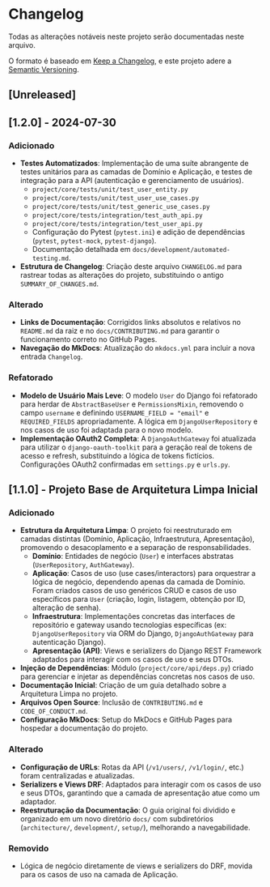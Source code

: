 # Changelog

Todas as alterações notáveis neste projeto serão documentadas neste arquivo.

O formato é baseado em [Keep a Changelog](https://keepachangelog.com/en/1.0.0/),
e este projeto adere a [Semantic Versioning](https://semver.org/spec/v2.0.0.html).

## [Unreleased]

## [1.2.0] - 2024-07-30

### Adicionado

-   **Testes Automatizados**: Implementação de uma suíte abrangente de testes unitários para as camadas de Domínio e Aplicação, e testes de integração para a API (autenticação e gerenciamento de usuários).
    -   `project/core/tests/unit/test_user_entity.py`
    -   `project/core/tests/unit/test_user_use_cases.py`
    -   `project/core/tests/unit/test_generic_use_cases.py`
    -   `project/core/tests/integration/test_auth_api.py`
    -   `project/core/tests/integration/test_user_api.py`
    -   Configuração do Pytest (`pytest.ini`) e adição de dependências (`pytest`, `pytest-mock`, `pytest-django`).
    -   Documentação detalhada em `docs/development/automated-testing.md`.
-   **Estrutura de Changelog**: Criação deste arquivo `CHANGELOG.md` para rastrear todas as alterações do projeto, substituindo o antigo `SUMMARY_OF_CHANGES.md`.

### Alterado

-   **Links de Documentação**: Corrigidos links absolutos e relativos no `README.md` da raiz e no `docs/CONTRIBUTING.md` para garantir o funcionamento correto no GitHub Pages.
-   **Navegação do MkDocs**: Atualização do `mkdocs.yml` para incluir a nova entrada `Changelog`.

### Refatorado

-   **Modelo de Usuário Mais Leve**: O modelo `User` do Django foi refatorado para herdar de `AbstractBaseUser` e `PermissionsMixin`, removendo o campo `username` e definindo `USERNAME_FIELD = "email"` e `REQUIRED_FIELDS` apropriadamente. A lógica em `DjangoUserRepository` e nos casos de uso foi adaptada para o novo modelo.
-   **Implementação OAuth2 Completa**: A `DjangoAuthGateway` foi atualizada para utilizar o `django-oauth-toolkit` para a geração real de tokens de acesso e refresh, substituindo a lógica de tokens fictícios. Configurações OAuth2 confirmadas em `settings.py` e `urls.py`.


## [1.1.0] - Projeto Base de Arquitetura Limpa Inicial

### Adicionado

-   **Estrutura da Arquitetura Limpa**: O projeto foi reestruturado em camadas distintas (Domínio, Aplicação, Infraestrutura, Apresentação), promovendo o desacoplamento e a separação de responsabilidades.
    -   **Domínio**: Entidades de negócio (`User`) e interfaces abstratas (`UserRepository`, `AuthGateway`).
    -   **Aplicação**: Casos de uso (use cases/interactors) para orquestrar a lógica de negócio, dependendo apenas da camada de Domínio. Foram criados casos de uso genéricos CRUD e casos de uso específicos para `User` (criação, login, listagem, obtenção por ID, alteração de senha).
    -   **Infraestrutura**: Implementações concretas das interfaces de repositório e gateway usando tecnologias específicas (ex: `DjangoUserRepository` via ORM do Django, `DjangoAuthGateway` para autenticação Django).
    -   **Apresentação (API)**: Views e serializers do Django REST Framework adaptados para interagir com os casos de uso e seus DTOs.
-   **Injeção de Dependências**: Módulo (`project/core/api/deps.py`) criado para gerenciar e injetar as dependências concretas nos casos de uso.
-   **Documentação Inicial**: Criação de um guia detalhado sobre a Arquitetura Limpa no projeto.
-   **Arquivos Open Source**: Inclusão de `CONTRIBUTING.md` e `CODE_OF_CONDUCT.md`.
-   **Configuração MkDocs**: Setup do MkDocs e GitHub Pages para hospedar a documentação do projeto.

### Alterado

-   **Configuração de URLs**: Rotas da API (`/v1/users/`, `/v1/login/`, etc.) foram centralizadas e atualizadas.
-   **Serializers e Views DRF**: Adaptados para interagir com os casos de uso e seus DTOs, garantindo que a camada de apresentação atue como um adaptador.
-   **Reestruturação da Documentação**: O guia original foi dividido e organizado em um novo diretório `docs/` com subdiretórios (`architecture/`, `development/`, `setup/`), melhorando a navegabilidade.

### Removido

-   Lógica de negócio diretamente de views e serializers do DRF, movida para os casos de uso na camada de Aplicação.
